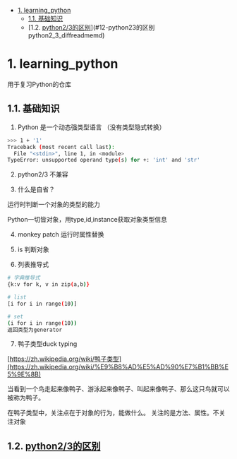 <!-- TOC -->

- [1. learning_python](#1-learning_python)
    - [1.1. 基础知识](#11-基础知识)
    - [1.2. [python2/3的区别](./python2_3_diff/README.md)](#12-python23的区别python2_3_diffreadmemd)

<!-- /TOC -->
# 1. learning_python
用于复习Python的仓库

## 1.1. 基础知识
1. Python 是一个动态强类型语言 （没有类型隐式转换）

```bash
>>> 1 + '1'
Traceback (most recent call last):
  File "<stdin>", line 1, in <module>
TypeError: unsupported operand type(s) for +: 'int' and 'str'
```

2. python2/3 不兼容

3. 什么是自省？

运行时判断一个对象的类型的能力

Python一切皆对象，用type,id,instance获取对象类型信息

4. monkey patch 运行时属性替换

5. is 判断对象

6. 列表推导式

```bash
# 字典推导式
{k:v for k, v in zip(a,b)}

# list
[i for i in range(10)]

# set
(i for i in range(10)) 
返回类型为generator
```

7. 鸭子类型duck typing

[https://zh.wikipedia.org/wiki/鸭子类型](https://zh.wikipedia.org/wiki/%E9%B8%AD%E5%AD%90%E7%B1%BB%E5%9E%8B)

当看到一个鸟走起来像鸭子、游泳起来像鸭子、叫起来像鸭子、那么这只鸟就可以被称为鸭子。

在鸭子类型中，关注点在于对象的行为，能做什么。 关注的是方法、属性。不关注对象

## 1.2. [python2/3的区别](./python2_3_diff/README.md)
